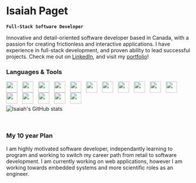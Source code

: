 # Isaiah Paget
**`Full-Stack Software Developer`**  

Innovative and detail-oriented software developer based in Canada, with a passion for creating frictionless and interactive applications. I have experience in full-stack development, and proven ability to lead successful projects. Check me out on [LinkedIn](https://linkedin.com/in/isaiahpaget), and visit my [portfolio](https://isaiahpaget.ca)!


### Languages & Tools
<img align="left" alt="" width="30px" style="padding-right: 10px;" src="https://cdn.jsdelivr.net/gh/devicons/devicon/icons/react/react-original.svg"/>
<img align="left" alt="" width="30px" style="padding-right: 10px;" src="https://cdn.jsdelivr.net/gh/devicons/devicon/icons/javascript/javascript-original.svg"/>
<img align="left" alt="" width="30px" style="padding-right: 10px;" src="https://cdn.jsdelivr.net/gh/devicons/devicon/icons/typescript/typescript-original.svg"/>
<img align="left" alt="" width="30px" style="padding-right: 10px;" src="https://cdn.jsdelivr.net/gh/devicons/devicon/icons/tailwindcss/tailwindcss-plain.svg"/>
<img align="left" alt="" width="30px" style="padding-right: 10px;" src="https://cdn.jsdelivr.net/gh/devicons/devicon/icons/html5/html5-original.svg"/>
<img align="left" alt="" width="30px" style="padding-right: 10px;" src="https://cdn.jsdelivr.net/gh/devicons/devicon/icons/css3/css3-original.svg"/>
<img align="left" alt="" width="30px" style="padding-right: 10px;" src="https://cdn.jsdelivr.net/gh/devicons/devicon/icons/firebase/firebase-plain.svg"/>
<img align="left" alt="" width="30px" style="padding-right: 10px;" src="https://cdn.jsdelivr.net/gh/devicons/devicon/icons/express/express-original.svg"/>
<img align="left" alt="" width="30px" style="padding-right: 10px;" src="https://cdn.jsdelivr.net/gh/devicons/devicon/icons/nodejs/nodejs-original.svg"/>
<img align="left" alt="" width="30px" style="padding-right: 10px;" src="https://cdn.jsdelivr.net/gh/devicons/devicon/icons/python/python-original.svg"/>
<img align="left" alt="" width="30px" style="padding-right: 10px;" src="https://cdn.jsdelivr.net/gh/devicons/devicon/icons/flask/flask-original.svg"/>
<img align="left" alt="" width="30px" style="padding-right: 10px;" src="https://cdn.jsdelivr.net/gh/devicons/devicon/icons/csharp/csharp-original.svg"/>
<img align="left" alt="" width="30px" style="padding-right: 10px;" src="https://cdn.jsdelivr.net/gh/devicons/devicon/icons/unity/unity-original.svg"/>
<img align="left" alt="" width="30px" style="padding-right: 10px;" src="https://cdn.jsdelivr.net/gh/devicons/devicon/icons/git/git-original.svg"/>
<img align="left" alt="" width="30px" style="padding-right: 10px;" src="https://cdn.jsdelivr.net/gh/devicons/devicon/icons/bash/bash-original.svg"/>
<img align="left" alt="" width="30px" style="padding-right: 10px;" src="https://cdn.jsdelivr.net/gh/devicons/devicon/icons/vscode/vscode-original.svg"/>

<br/>
<br/>
<br/>


![Isaiah's GitHub stats](https://github-readme-stats.vercel.app/api?username=isaiahpaget&show_icons=true&theme=nightowl)

<br/>


### My 10 year Plan
I am highly motivated software developer, independantly learning to program and working to switch my career path from retail to software development. I am currently working on web applications, however I am working towards  embedded systems and more scientific roles as an engineer.

